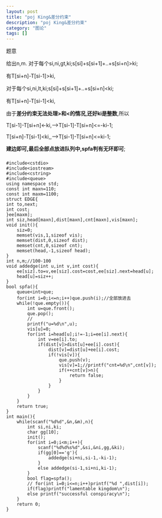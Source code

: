 ```yaml
---
layout: post
title: "poj King&差分约束"
description: "poj King&差分约束"
category: "图论"
tags: []
---
```


题意

给出n,m.
对于每个si,ni,gt,ki;s[si]+s[si+1]+..+s[si+n]>ki;

有T[si+n]-T[si-1]>ki,

对于每个si,ni,lt,ki;s[si]+s[si+1]+..+s[si+n]<ki;

有T[si+n]-T[si-1]<ki,


由于**差分约束无法处理>和<的情况,还好ki是整数**,所以

T[si-1]-T[si+n]<-ki,-->T[si-1]-T[si+n]<=-ki-1;

T[si+n]-T[si-1]<ki,,-->T[si-1]-T[si+n]<=ki-1;

**建边即可,最后全部点放进队列中,spfa判有无环即可**;

###

	#include<cstdio>
	#include<iostream>
	#include<cstring>
	#include<queue>
	using namespace std;
	const int maxn=110;
	const int maxm=1100;
	struct EDGE{
	int to,next;
	int cost;
	}ee[maxm];
	int siz,head[maxn],dist[maxn],cnt[maxn],vis[maxn];
	void init(){
		siz=0;
		memset(vis,1,sizeof vis);
		memset(dist,0,sizeof dist);
		memset(cnt,0,sizeof cnt);
		memset(head,-1,sizeof head);
	}
	int n,m;//100-100
	void addedge(int u,int v,int cost){
		ee[siz].to=v,ee[siz].cost=cost,ee[siz].next=head[u];
		head[u]=siz++;
	}
	bool spfa(){
		queue<int>que;
		for(int i=0;i<=n;i++)que.push(i);//全部放进去
		while(!que.empty()){
			int u=que.front();
			que.pop();
			//
			printf("u=%d\n",u);
			vis[u]=0;
			for(int i=head[u];i!=-1;i=ee[i].next){
				int v=ee[i].to;
				if(dist[v]>dist[u]+ee[i].cost){
					dist[v]=dist[u]+ee[i].cost;
					if(!vis[v]){
						que.push(v);
						vis[v]=1;//printf("cnt=%d\n",cnt[v]);
						if(++cnt[v]>n){
							return false;
						}
					}
				}
			}
		}
		return true;
	}
	int main(){
		while(scanf("%d%d",&n,&m),n){
			int si,ni,ki;
			char gg[10];
			init();
			for(int i=0;i<m;i++){
				scanf("%d%d%s%d",&si,&ni,gg,&ki);
				if(gg[0]=='g'){
					addedge(si+ni,si-1,-ki-1);
				}
				else addedge(si-1,si+ni,ki-1);
			}
			bool flag=spfa();
			// for(int i=0;i<=n;i++)printf("%d ",dist[i]);
			if(flag)printf("lamentable kingdom\n");
			else printf("successful conspiracy\n");
		}
		return 0;
	}

###
